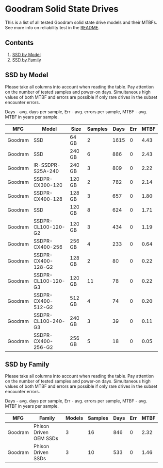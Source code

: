 Goodram Solid State Drives
==========================

This is a list of all tested Goodram solid state drive models and their MTBFs. See
more info on reliability test in the [README](https://github.com/bsdhw/SMART).

Contents
--------

1. [ SSD by Model  ](#ssd-by-model)
2. [ SSD by Family ](#ssd-by-family)

SSD by Model
------------

Please take all columns into account when reading the table. Pay attention on the
number of tested samples and power-on days. Simultaneous high values of both MTBF
and errors are possible if only rare drives in the subset encounter errors.

Days - avg. days per sample,
Err  - avg. errors per sample,
MTBF - avg. MTBF in years per sample.

| MFG       | Model              | Size   | Samples | Days  | Err   | MTBF |
|-----------|--------------------|--------|---------|-------|-------|------|
| Goodram   | SSD                | 64 GB  | 2       | 1615  | 0     | 4.43   |
| Goodram   | SSD                | 240 GB | 6       | 886   | 0     | 2.43   |
| Goodram   | IR-SSDPR-S25A-240  | 240 GB | 3       | 809   | 0     | 2.22   |
| Goodram   | SSDPR-CX300-120    | 120 GB | 2       | 782   | 0     | 2.14   |
| Goodram   | SSDPR-CX400-128    | 128 GB | 3       | 657   | 0     | 1.80   |
| Goodram   | SSD                | 120 GB | 8       | 624   | 0     | 1.71   |
| Goodram   | SSDPR-CL100-120-G2 | 120 GB | 3       | 434   | 0     | 1.19   |
| Goodram   | SSDPR-CX400-256    | 256 GB | 4       | 233   | 0     | 0.64   |
| Goodram   | SSDPR-CX400-128-G2 | 128 GB | 2       | 80    | 0     | 0.22   |
| Goodram   | SSDPR-CL100-120-G3 | 120 GB | 11      | 78    | 0     | 0.22   |
| Goodram   | SSDPR-CX400-512-G2 | 512 GB | 4       | 74    | 0     | 0.20   |
| Goodram   | SSDPR-CL100-240-G3 | 240 GB | 3       | 39    | 0     | 0.11   |
| Goodram   | SSDPR-CX400-256-G2 | 256 GB | 5       | 18    | 0     | 0.05   |

SSD by Family
-------------

Please take all columns into account when reading the table. Pay attention on the
number of tested samples and power-on days. Simultaneous high values of both MTBF
and errors are possible if only rare drives in the subset encounter errors.

Days - avg. days per sample,
Err  - avg. errors per sample,
MTBF - avg. MTBF in years per sample.

| MFG       | Family                 | Models | Samples | Days  | Err   | MTBF |
|-----------|------------------------|--------|---------|-------|-------|------|
| Goodram   | Phison Driven OEM SSDs | 3      | 16      | 846   | 0     | 2.32   |
| Goodram   | Phison Driven SSDs     | 3      | 10      | 533   | 0     | 1.46   |
